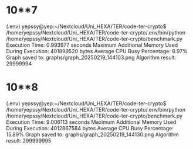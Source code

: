 # 10**7
(.env) yepssy@yep:~/Nextcloud/Uni_HEXA/TER/code-ter-crypto$ /home/yepssy/Nextcloud/Uni_HEXA/TER/code-ter-crypto/.env/bin/python /home/yepssy/Nextcloud/Uni_HEXA/TER/code-ter-crypto/benchmark.py
Execution Time: 0.993977 seconds
Maximum Additional Memory Used During Execution: 401899520 bytes
Average CPU Busy Percentage: 8.97%
Graph saved to: graphs/graph_20250219_144103.png
Algorithm result: 29999994

# 10**8
(.env) yepssy@yep:~/Nextcloud/Uni_HEXA/TER/code-ter-crypto$ /home/yepssy/Nextcloud/Uni_HEXA/TER/code-ter-crypto/.env/bin/python /home/yepssy/Nextcloud/Uni_HEXA/TER/code-ter-crypto/benchmark.py
Execution Time: 9.006113 seconds
Maximum Additional Memory Used During Execution: 4012867584 bytes
Average CPU Busy Percentage: 15.89%
Graph saved to: graphs/graph_20250219_144130.png
Algorithm result: 299999995
